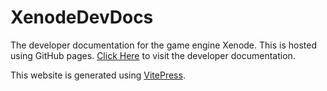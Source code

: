 # XenodeDevDocs
The developer documentation for the game engine Xenode. This is hosted using GitHub pages. [Click Here](https://xenodestudio.github.io/XenodeDevDocs) to visit the developer documentation.

This website is generated using [VitePress](https://vitepress.dev/).
